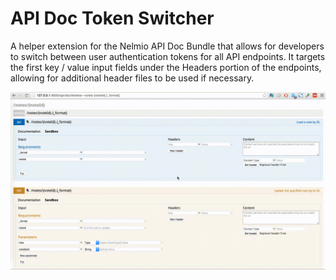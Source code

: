 # API Doc Token Switcher

A helper extension for the Nelmio API Doc Bundle that allows for developers to switch between user authentication tokens for all API endpoints. It targets the first key / value input fields under the Headers portion of the endpoints, allowing for additional header files to be used if necessary.


![Demo of the token switcher](img/promotional/demoVid.gif?raw=true "Token switcher in action")
